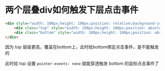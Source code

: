 # 两个层叠div如何触发下层点击事件

```html
<div style="width: 100px;height: 100px;position: relative;background-color: #f40;">
    <div class="top" style="width: 100px;height: 100px;position: absolute;top: 0;left: 0;z-index: 2;">top</div>
    <div class="bottom" style="width: 100px;height: 100px;position: absolute;top: 0;left: 0;z-index: 1;">bottom</div>
</div>
```

因为 top 层级更高，覆盖在bottom上，此时给bottom绑定点击事件，是不能触发的

此时给 top 设置 `pointer-events: none` 就能穿透触发 bottom 的鼠标点击事件了